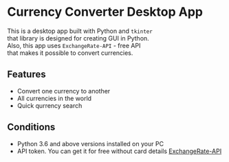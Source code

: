 # Currency Converter Desktop App

This is a desktop app built with Python and `tkinter`  
that library is designed for creating GUI in Python.  
Also, this app uses `ExchangeRate-API` - free API  
that makes it possible to convert currencies.

## Features
- Convert one currency to another
- All currencies in the world
- Quick qurrency search

## Conditions
- Python 3.6 and above versions installed on your PC
- API token. You can get it for free without card details [ExchangeRate-API](https://www.exchangerate-api.com/)
